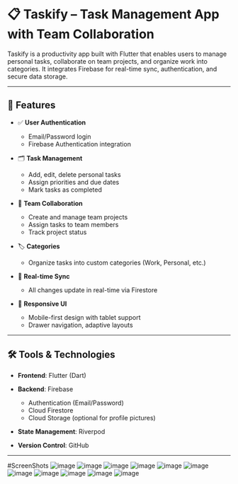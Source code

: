 # 📋 Taskify – Task Management App with Team Collaboration

Taskify is a productivity app built with Flutter that enables users to manage personal tasks, collaborate on team projects, and organize work into categories. It integrates Firebase for real-time sync, authentication, and secure data storage.

---

## 🚀 Features

- ✅ **User Authentication**  
  - Email/Password login  
  - Firebase Authentication integration

- 🗂 **Task Management**  
  - Add, edit, delete personal tasks  
  - Assign priorities and due dates  
  - Mark tasks as completed

- 👥 **Team Collaboration**  
  - Create and manage team projects  
  - Assign tasks to team members  
  - Track project status

- 🏷 **Categories**  
  - Organize tasks into custom categories (Work, Personal, etc.)

- 🔄 **Real-time Sync**  
  - All changes update in real-time via Firestore

- 📱 **Responsive UI**  
  - Mobile-first design with tablet support  
  - Drawer navigation, adaptive layouts

---

## 🛠 Tools & Technologies

- **Frontend**: Flutter (Dart)  
- **Backend**: Firebase  
  - Authentication (Email/Password)  
  - Cloud Firestore  
  - Cloud Storage (optional for profile pictures)

- **State Management**: Riverpod  
- **Version Control**: GitHub

---

#ScreenShots
![image](https://github.com/user-attachments/assets/df631492-c598-4092-8878-d4cc1d59e8d9)
![image](https://github.com/user-attachments/assets/4e926bb4-0011-4b60-8857-449f393f3cca)
![image](https://github.com/user-attachments/assets/7b09757d-0864-410f-bf72-ae9f9eb8aa2c)
![image](https://github.com/user-attachments/assets/05578457-9db7-4bb4-9b9e-3c7d9a15b7c6)
![image](https://github.com/user-attachments/assets/50d5c19f-3933-4810-8b23-8ef79cb58529)
![image](https://github.com/user-attachments/assets/2bbe7d20-96d3-4985-801e-f73c584d9a67)
![image](https://github.com/user-attachments/assets/c61a56e2-bda2-417d-b50d-367ae659877b)
![image](https://github.com/user-attachments/assets/c959c278-daa6-4f58-b54a-5aa916f2e027)
![image](https://github.com/user-attachments/assets/e9550beb-6d7e-40e5-a9a3-d7cece6e01ca)
![image](https://github.com/user-attachments/assets/66ef46b9-949d-4ba7-8530-7d1fc91feaa0)
![image](https://github.com/user-attachments/assets/6a998ca5-1e59-441a-8703-168276011fc0)


